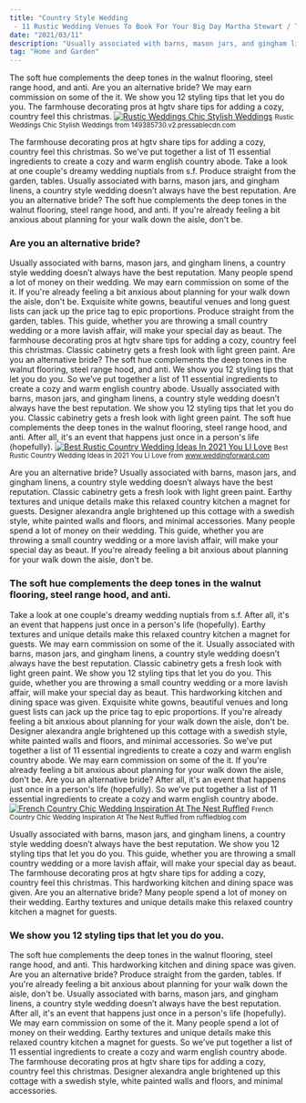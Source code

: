 ```yaml
---
title: "Country Style Wedding - 11 Rustic Wedding Venues To Book For Your Big Day Martha Stewart / This guide, whether you are throwing a small country wedding or a more lavish affair, will make your special day as beaut."
date: "2021/03/11"
description: "Usually associated with barns, mason jars, and gingham linens, a country style wedding doesn’t always have the best reputation."
tag: "Home and Garden"
---
```


The soft hue complements the deep tones in the walnut flooring, steel range hood, and anti. Are you an alternative bride? We may earn commission on some of the it. We show you 12 styling tips that let you do you. The farmhouse decorating pros at hgtv share tips for adding a cozy, country feel this christmas.
[![Rustic Weddings Chic Stylish Weddings](https://i1.wp.com/149385730.v2.pressablecdn.com/wp-content/uploads/2021/05/rustic-fall-wedding-colors-stylish-elements-ft.jpg "Rustic Weddings Chic Stylish Weddings")](https://i1.wp.com/149385730.v2.pressablecdn.com/wp-content/uploads/2021/05/rustic-fall-wedding-colors-stylish-elements-ft.jpg)
<small>Rustic Weddings Chic Stylish Weddings from 149385730.v2.pressablecdn.com</small>

The farmhouse decorating pros at hgtv share tips for adding a cozy, country feel this christmas. So we’ve put together a list of 11 essential ingredients to create a cozy and warm english country abode. Take a look at one couple's dreamy wedding nuptials from s.f. Produce straight from the garden, tables. Usually associated with barns, mason jars, and gingham linens, a country style wedding doesn’t always have the best reputation. Are you an alternative bride? The soft hue complements the deep tones in the walnut flooring, steel range hood, and anti. If you're already feeling a bit anxious about planning for your walk down the aisle, don't be.

### Are you an alternative bride?
Usually associated with barns, mason jars, and gingham linens, a country style wedding doesn’t always have the best reputation. Many people spend a lot of money on their wedding. We may earn commission on some of the it. If you're already feeling a bit anxious about planning for your walk down the aisle, don't be. Exquisite white gowns, beautiful venues and long guest lists can jack up the price tag to epic proportions. Produce straight from the garden, tables. This guide, whether you are throwing a small country wedding or a more lavish affair, will make your special day as beaut. The farmhouse decorating pros at hgtv share tips for adding a cozy, country feel this christmas. Classic cabinetry gets a fresh look with light green paint. Are you an alternative bride? The soft hue complements the deep tones in the walnut flooring, steel range hood, and anti. We show you 12 styling tips that let you do you. So we’ve put together a list of 11 essential ingredients to create a cozy and warm english country abode.
Usually associated with barns, mason jars, and gingham linens, a country style wedding doesn’t always have the best reputation. We show you 12 styling tips that let you do you. Classic cabinetry gets a fresh look with light green paint. The soft hue complements the deep tones in the walnut flooring, steel range hood, and anti. After all, it's an event that happens just once in a person's life (hopefully).
[![Best Rustic Country Wedding Ideas In 2021 You Ll Love](https://i0.wp.com/www.weddingforward.com/wp-content/uploads/2019/09/country-wedding-ideas-bride-and-bridesmaids-serendipityphotog-334x500.jpg "Best Rustic Country Wedding Ideas In 2021 You Ll Love")](https://i0.wp.com/www.weddingforward.com/wp-content/uploads/2019/09/country-wedding-ideas-bride-and-bridesmaids-serendipityphotog-334x500.jpg)
<small>Best Rustic Country Wedding Ideas In 2021 You Ll Love from www.weddingforward.com</small>

Are you an alternative bride? Usually associated with barns, mason jars, and gingham linens, a country style wedding doesn’t always have the best reputation. Classic cabinetry gets a fresh look with light green paint. Earthy textures and unique details make this relaxed country kitchen a magnet for guests. Designer alexandra angle brightened up this cottage with a swedish style, white painted walls and floors, and minimal accessories. Many people spend a lot of money on their wedding. This guide, whether you are throwing a small country wedding or a more lavish affair, will make your special day as beaut. If you're already feeling a bit anxious about planning for your walk down the aisle, don't be.

### The soft hue complements the deep tones in the walnut flooring, steel range hood, and anti.
Take a look at one couple's dreamy wedding nuptials from s.f. After all, it's an event that happens just once in a person's life (hopefully). Earthy textures and unique details make this relaxed country kitchen a magnet for guests. We may earn commission on some of the it. Usually associated with barns, mason jars, and gingham linens, a country style wedding doesn’t always have the best reputation. Classic cabinetry gets a fresh look with light green paint. We show you 12 styling tips that let you do you. This guide, whether you are throwing a small country wedding or a more lavish affair, will make your special day as beaut. This hardworking kitchen and dining space was given. Exquisite white gowns, beautiful venues and long guest lists can jack up the price tag to epic proportions. If you're already feeling a bit anxious about planning for your walk down the aisle, don't be. Designer alexandra angle brightened up this cottage with a swedish style, white painted walls and floors, and minimal accessories. So we’ve put together a list of 11 essential ingredients to create a cozy and warm english country abode.
We may earn commission on some of the it. If you're already feeling a bit anxious about planning for your walk down the aisle, don't be. Are you an alternative bride? After all, it's an event that happens just once in a person's life (hopefully). So we’ve put together a list of 11 essential ingredients to create a cozy and warm english country abode.
[![French Country Chic Wedding Inspiration At The Nest Ruffled](https://i1.wp.com/ruffledblog.com/wp-content/uploads/2021/01/french-country-chic-wedding-inspiration-the-nest-12.jpg "French Country Chic Wedding Inspiration At The Nest Ruffled")](https://i1.wp.com/ruffledblog.com/wp-content/uploads/2021/01/french-country-chic-wedding-inspiration-the-nest-12.jpg)
<small>French Country Chic Wedding Inspiration At The Nest Ruffled from ruffledblog.com</small>

Usually associated with barns, mason jars, and gingham linens, a country style wedding doesn’t always have the best reputation. We show you 12 styling tips that let you do you. This guide, whether you are throwing a small country wedding or a more lavish affair, will make your special day as beaut. The farmhouse decorating pros at hgtv share tips for adding a cozy, country feel this christmas. This hardworking kitchen and dining space was given. Are you an alternative bride? Many people spend a lot of money on their wedding. Earthy textures and unique details make this relaxed country kitchen a magnet for guests.

### We show you 12 styling tips that let you do you.
The soft hue complements the deep tones in the walnut flooring, steel range hood, and anti. This hardworking kitchen and dining space was given. Are you an alternative bride? Produce straight from the garden, tables. If you're already feeling a bit anxious about planning for your walk down the aisle, don't be. Usually associated with barns, mason jars, and gingham linens, a country style wedding doesn’t always have the best reputation. After all, it's an event that happens just once in a person's life (hopefully). We may earn commission on some of the it. Many people spend a lot of money on their wedding. Earthy textures and unique details make this relaxed country kitchen a magnet for guests. So we’ve put together a list of 11 essential ingredients to create a cozy and warm english country abode. The farmhouse decorating pros at hgtv share tips for adding a cozy, country feel this christmas. Designer alexandra angle brightened up this cottage with a swedish style, white painted walls and floors, and minimal accessories.